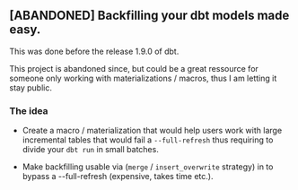 ## [ABANDONED] Backfilling your dbt models made easy.

This was done before the release 1.9.0 of dbt. 

This project is abandoned since, but could be a great ressource for someone only working with materializations / macros, thus I am letting it stay public.

### The idea

- Create a macro / materialization that would help users work with large incremental tables that would fail a `--full-refresh` thus requiring to divide your `dbt run` in small batches.

- Make backfilling usable via (`merge` / `insert_overwrite` strategy) in to bypass a --full-refresh (expensive, takes time etc.).
